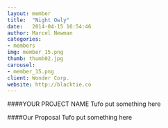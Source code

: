 ```yaml
---
layout: member
title:  "Night Owly"
date:   2014-04-15 16:54:46
author: Marcel Newman
categories:
- members
img: member_15.png
thumb: thumb02.jpg
carousel:
- member_15.png
client: Wonder Corp.
website: http://blacktie.co
---
```

####YOUR PROJECT NAME
Tufo put something here

####Our Proposal
Tufo put something here
